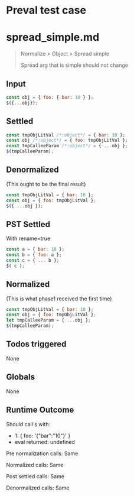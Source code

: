 # Preval test case

# spread_simple.md

> Normalize > Object > Spread simple
>
> Spread arg that is simple should not change

## Input

`````js filename=intro
const obj = { foo: { bar: 10 } };
$({...obj});
`````


## Settled


`````js filename=intro
const tmpObjLitVal /*:object*/ = { bar: 10 };
const obj /*:object*/ = { foo: tmpObjLitVal };
const tmpCalleeParam /*:object*/ = { ...obj };
$(tmpCalleeParam);
`````


## Denormalized
(This ought to be the final result)

`````js filename=intro
const tmpObjLitVal = { bar: 10 };
const obj = { foo: tmpObjLitVal };
$({ ...obj });
`````


## PST Settled
With rename=true

`````js filename=intro
const a = { bar: 10 };
const b = { foo: a };
const c = { ... b };
$( c );
`````


## Normalized
(This is what phase1 received the first time)

`````js filename=intro
const tmpObjLitVal = { bar: 10 };
const obj = { foo: tmpObjLitVal };
let tmpCalleeParam = { ...obj };
$(tmpCalleeParam);
`````


## Todos triggered


None


## Globals


None


## Runtime Outcome


Should call `$` with:
 - 1: { foo: '{"bar":"10"}' }
 - eval returned: undefined

Pre normalization calls: Same

Normalized calls: Same

Post settled calls: Same

Denormalized calls: Same

